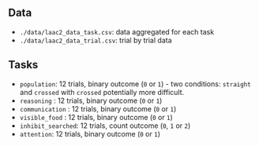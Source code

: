 ## Data

* `./data/laac2_data_task.csv`: data aggregated for each task
* `./data/laac2_data_trial.csv`: trial by trial data

## Tasks

* `population`: 12 trials, binary outcome (`0` or `1`) - two conditions: `straight` and `crossed` with `crossed` potentially more difficult. 
* `reasoning` : 12 trials, binary outcome (`0` or `1`)     
* `communication` : 12 trials, binary outcome (`0` or `1`)   
* `visible_food` : 12 trials, binary outcome (`0` or `1`)
* `inhibit_searched`: 12 trials, count outcome (`0`, `1` or `2`) 
* `attention`: 12 trials, binary outcome (`0` or `1`)



